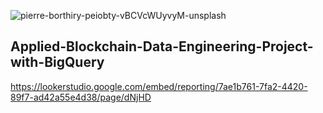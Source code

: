 ![pierre-borthiry-peiobty-vBCVcWUyvyM-unsplash](https://user-images.githubusercontent.com/100870737/223550508-edbbfdc6-bf2b-4dc5-a488-a0077109c176.jpg)

## Applied-Blockchain-Data-Engineering-Project-with-BigQuery

https://lookerstudio.google.com/embed/reporting/7ae1b761-7fa2-4420-89f7-ad42a55e4d38/page/dNjHD
